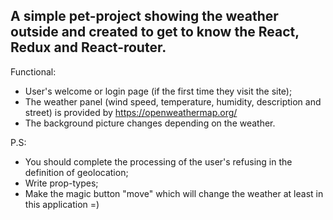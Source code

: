 ## A simple pet-project showing the weather outside and created to get to know the React, Redux and React-router.

Functional:
- User's welcome or login page (if the first time they visit the site);
- The weather panel (wind speed, temperature, humidity, description and street) is provided by https://openweathermap.org/
- The background picture changes depending on the weather.

P.S:
- You should complete the processing of the user's refusing in the definition of geolocation;
- Write prop-types;
- Make the magic button "move" which will change the weather at least in this application =)